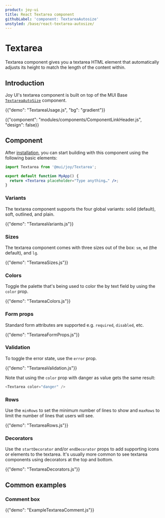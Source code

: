 ```yaml
---
product: joy-ui
title: React Textarea component
githubLabel: 'component: TextareaAutosize'
unstyled: /base/react-textarea-autosize/
---
```


# Textarea

<p class="description">Textarea component gives you a textarea HTML element that automatically adjusts its height to match the length of the content within.</p>

## Introduction

Joy UI's textarea component is built on top of the MUI Base [`TextareaAutoSize`](/base/react-textarea-autosize/) component.

{{"demo": "TextareaUsage.js", "bg": "gradient"}}

{{"component": "modules/components/ComponentLinkHeader.js", "design": false}}

## Component

After [installation](/joy-ui/getting-started/installation/), you can start building with this component using the following basic elements:

```jsx
import Textarea from '@mui/joy/Textarea';

export default function MyApp() {
  return <Textarea placeholder="Type anything…" />;
}
```

### Variants

The textarea component supports the four global variants: solid (default), soft, outlined, and plain.

{{"demo": "TextareaVariants.js"}}

### Sizes

The textarea component comes with three sizes out of the box: `sm`, `md` (the default), and `lg`.

{{"demo": "TextareaSizes.js"}}

### Colors

Toggle the palette that's being used to color the by text field by using the `color` prop.

{{"demo": "TextareaColors.js"}}

### Form props

Standard form attributes are supported e.g. `required`, `disabled`, etc.

{{"demo": "TextareaFormProps.js"}}

### Validation

To toggle the error state, use the `error` prop.

{{"demo": "TextareaValidation.js"}}

Note that using the `color` prop with danger as value gets the same result:

```js
<Textarea color="danger" />
```

### Rows

Use the `minRows` to set the minimum number of lines to show and `maxRows` to limit the number of lines that users will see.

{{"demo": "TextareaRows.js"}}

### Decorators

Use the `startDecorator` and/or `endDecorator` props to add supporting icons or elements to the textarea.
It's usually more common to see textarea components using decorators at the top and bottom.

{{"demo": "TextareaDecorators.js"}}

## Common examples

### Comment box

{{"demo": "ExampleTextareaComment.js"}}
